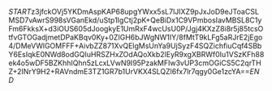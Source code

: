 $START$z3jfckOVj5YKDmAspKAP68upgYWxx5sL7lJIXZ9pJxJoD9eJToaCSLMSD7vAwrS998sVGanEkd/uStp1IgCtj2pK+QeBiDx1C9VPmbosIavMBSL8C1yFm6FkksX+d3iOUS605dJoogkyE1UmRxF4wcUsU0P/Jgj4KXzZ8i8r5j85tcsOtfvGTOGadjmetDPaKBqv0Ky+0ZIGH6bJWgNW1IY/8fMtT9kLFg5aRJrE2jEgo4/DMeVWlGOMFFF+AivbZZ871XvQElgMsUnYa9UjSyzF4SQZichfiuCqf4SBbY6EsIqkE0NWd8odGQIuHRSZHxZOdAQoXkb2lEyR9xgXBRWf0Iu1VSzKFh88ek4o5wDF5BZKhhIQhn5zLcxLVwN9I95PzakMFIw3vUP3cmOGiCS5C2qrTHZ+2INrY9H2+RAVndmE3TZ1GR7b1UrVKX4SLQZl6fx7lr7qgy0Ge1zcYA==$END$
